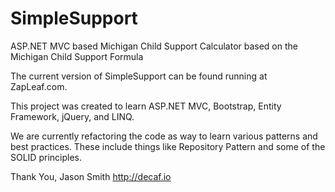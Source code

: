# SimpleSupport
ASP.NET MVC based Michigan Child Support Calculator based on the Michigan Child Support Formula

The current version of SimpleSupport can be found running at ZapLeaf.com.

This project was created to learn ASP.NET MVC, Bootstrap, Entity Framework, jQuery, and LINQ.

We are currently refactoring the code as way to learn various patterns and best practices. These include things like Repository Pattern and some of the SOLID principles.

Thank You,
Jason Smith
http://decaf.io
